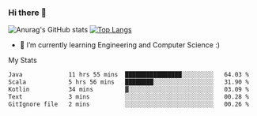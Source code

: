 ### Hi there 👋

![Anurag's GitHub stats](https://github-readme-stats.vercel.app/api?username=MatteoIorio11&show_icons=true&theme=dark) 
[![Top Langs](https://github-readme-stats.vercel.app/api/top-langs/?username=MatteoIorio11&theme=dark)](https://github.com/MatteoIorio11/github-readme-stats)

- 🌱 I’m currently learning Engineering and Computer Science :)

<!--
**MatteoIorio11/MatteoIorio11** is a ✨ _special_ ✨ repository because its `README.md` (this file) appears on your GitHub profile.

Here are some ideas to get you started:

- 🔭 I’m currently working on ...
- 🌱 I’m currently learning ...
- 👯 I’m looking to collaborate on ...
- 🤔 I’m looking for help with ...
- 💬 Ask me about ...
- 📫 How to reach me: ...
- 😄 Pronouns: ...
- ⚡ Fun fact: ...
-->
My Stats
<!--START_SECTION:waka-->

```txt
Java             11 hrs 55 mins  ████████████████░░░░░░░░░   64.03 %
Scala            5 hrs 56 mins   ████████░░░░░░░░░░░░░░░░░   31.90 %
Kotlin           34 mins         ▓░░░░░░░░░░░░░░░░░░░░░░░░   03.09 %
Text             3 mins          ░░░░░░░░░░░░░░░░░░░░░░░░░   00.28 %
GitIgnore file   2 mins          ░░░░░░░░░░░░░░░░░░░░░░░░░   00.26 %
```

<!--END_SECTION:waka-->
